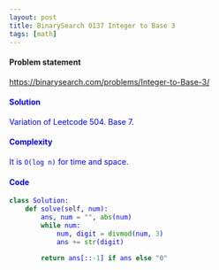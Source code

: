 ```yaml
---
layout: post
title: BinarySearch 0137 Integer to Base 3
tags: [math]
---
```


#### Problem statement

<a href="https://binarysearch.com/problems/Integer-to-Base-3/"> <font color = blue>https://binarysearch.com/problems/Integer-to-Base-3/

#### Solution
Variation of Leetcode 504. Base 7.

#### Complexity
It is `O(log n)` for time and space.

#### Code
```python
class Solution:
    def solve(self, num):
        ans, num = "", abs(num)
        while num:
            num, digit = divmod(num, 3)
            ans += str(digit)
            
        return ans[::-1] if ans else "0"
```
